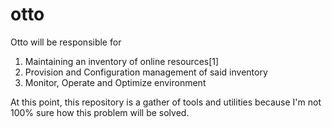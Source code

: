 # otto

Otto will be responsible for 

1. Maintaining an inventory of online resources[1]
2. Provision and Configuration management of said inventory
3. Monitor, Operate and Optimize environment

At this point, this repository is a gather of tools and utilities
because I'm not 100% sure how this problem will be solved.
